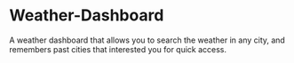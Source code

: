 # Weather-Dashboard
A weather dashboard that allows you to search the weather in any city, and remembers past cities that interested you for quick access.
